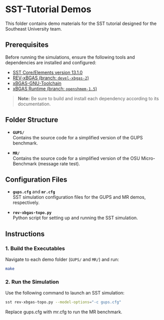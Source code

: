 # SST-Tutorial Demos

This folder contains demo materials for the SST tutorial designed for the Southeast University team.

## Prerequisites

Before running the simulations, ensure the following tools and dependencies are installed and configured:

- [SST Core/Elements version 13.1.0](http://sst-simulator.org/SSTPages/SSTBuildAndInstall_older_downloads/)
- [REV-xBGAS (branch: `devel-xbgas-2`)](https://github.com/artlands/rev-xbgas)
- [xBGAS-GNU-Toolchain](https://github.com/artlands/riscv-gnu-toolchain-xbgas)
- [xBGAS Runtime (branch: `openshmem-1.5`)](https://github.com/Artlands/rev-xbgas-runtime)

> **Note:** Be sure to build and install each dependency according to its documentation.

## Folder Structure

- **`GUPS/`**  
  Contains the source code for a simplified version of the GUPS benchmark.

- **`MR/`**  
  Contains the source code for a simplified version of the OSU Micro-Benchmark (message rate test).

## Configuration Files

- **`gups.cfg`** and **`mr.cfg`**  
  SST simulation configuration files for the GUPS and MR demos, respectively.

- **`rev-xbgas-topo.py`**  
  Python script for setting up and running the SST simulation.

## Instructions

### 1. Build the Executables

Navigate to each demo folder (`GUPS/` and `MR/`) and run:

```bash
make
```

### 2. Run the Simulation

Use the following command to launch an SST simulation:
```bash
sst rev-xbgas-topo.py --model-options="-c gups.cfg"
```
Replace gups.cfg with mr.cfg to run the MR benchmark.